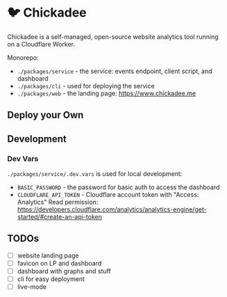 # 🐦 Chickadee

Chickadee is a self-managed, open-source website analytics tool running on a Cloudflare Worker.

Monorepo:

- `./packages/service` - the service: events endpoint, client script, and dashboard
- `./packages/cli` - used for deploying the service
- `./packages/web` - the landing page: <https://www.chickadee.me>

## Deploy your Own

<!-- TODO! how to deploy chickadee -->

## Development

### Dev Vars

`./packages/service/.dev.vars` is used for local development:

- `BASIC_PASSWORD` - the password for basic auth to access the dashboard
- `CLOUDFLARE_API_TOKEN` - Cloudflare account token with "Access: Analytics" Read permission: <https://developers.cloudflare.com/analytics/analytics-engine/get-started/#create-an-api-token>

## TODOs

- [ ] website landing page
- [ ] favicon on LP and dashboard
- [ ] dashboard with graphs and stuff
- [ ] cli for easy deployment
- [ ] live-mode
